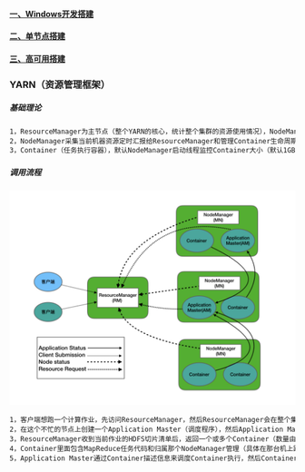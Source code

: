 #### [一、Windows开发搭建][3]
#### [二、单节点搭建][1]
#### [三、高可用搭建][2]

### YARN（资源管理框架）

##### 基础理论
```bash
1，ResourceManager为主节点（整个YARN的核心，统计整个集群的资源使用情况），NodeManager（从节点）
2，NodeManager采集当前机器资源定时汇报给ResourceManager和管理Container生命周期（每一DataNode机器上都会有一个NodeManager，它们是一比一的关系）
3，Container（任务执行容器），默认NodeManager启动线程监控Container大小（默认1GB），如果超出申请资源额度则kill掉，Container支持Linux内核的cGroup隔离
```
##### 调用流程
![image](https://github.com/firechiang/hadoop-test/blob/master/yarn/image/1-yarn.png)

```bash
1，客户端想跑一个计算作业，先访问ResourceManager，然后ResourceManager会在整个集群中找一台相对不忙的节点
2，在这个不忙的节点上创建一个Application Master（调度程序），然后Application Master会获取当前作业的HDFS切片清单，然后将清单信息发送给ResourceManager
3，ResourceManager收到当前作业的HDFS切片清单后，返回一个或多个Container（数量由HDFS切片信息决定）
4，Container里面包含MapReduce任务代码和归属那个NodeManager管理（具体在那台机上跑），需要多少资源等相关信息
5，Application Master通过Container描述信息来调度Container执行，然后Container向Application Master汇报作业执行情况
```
[1]: https://github.com/firechiang/hadoop-test/blob/master/yarn/doc/1-setup-single-node.md
[2]: https://github.com/firechiang/hadoop-test/blob/master/yarn/doc/2-setup-cluster-node.md
[3]: https://github.com/firechiang/hadoop-test/blob/master/yarn/doc/windows-cluster-node.md
